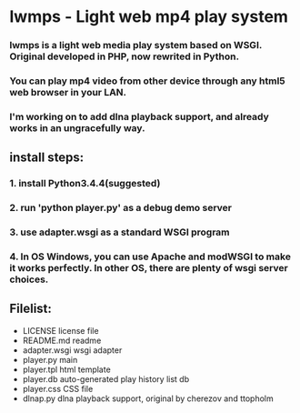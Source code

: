 # lwmps - Light web mp4 play system
### lwmps is a light web media play system based on WSGI. Original developed in PHP, now rewrited in Python.
### You can play mp4 video from other device through any html5 web browser in your LAN.

### I'm working on to add dlna playback support, and already works in an ungracefully way.

## install steps:
### 1. install Python3.4.4(suggested)
### 2. run 'python player.py' as a debug demo server
### 3. use adapter.wsgi as a standard WSGI program
### 4. In OS Windows, you can use Apache and modWSGI to make it works perfectly. In other OS, there are plenty of wsgi server choices.

## Filelist:
+ LICENSE         license file 	
+ README.md       readme
+ adapter.wsgi    wsgi adapter
+ player.py 	  main
+ player.tpl      html template
+ player.db       auto-generated play history list db
+ player.css      CSS file
+ dlnap.py        dlna playback support, original by cherezov and ttopholm